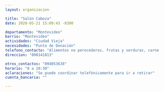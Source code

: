 ```yaml
---
layout: organizacion

title: "Salón Cabeza"
date: 2020-05-21 15:09:43 -0300

departamento: "Montevideo"
barrio: "Montevideo"
actividades: "Ciudad Vieja"
necesidades: "Punto de Donación"
telefono_contacto: "Alimentos no perecederos, frutas y verduras, carne, productos sanitarios (tapabocas, guantes, alcohol en gel, detergente,etc), recipientes o tuppers"
direccion: "098141813"

otros_contactos: "094053638"
horario: "8 a 20:30"
aclaraciones: "Se puede coordinar telefónicamente para ir a retirar"
cuenta_bancaria: ""

---
```


